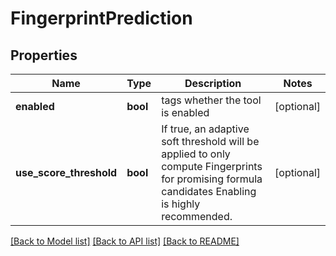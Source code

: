 # FingerprintPrediction

## Properties
Name | Type | Description | Notes
------------ | ------------- | ------------- | -------------
**enabled** | **bool** | tags whether the tool is enabled | [optional] 
**use_score_threshold** | **bool** | If true, an adaptive soft threshold will be applied to only compute Fingerprints for promising formula candidates  Enabling is highly recommended. | [optional] 

[[Back to Model list]](../README.md#documentation-for-models) [[Back to API list]](../README.md#documentation-for-api-endpoints) [[Back to README]](../README.md)


